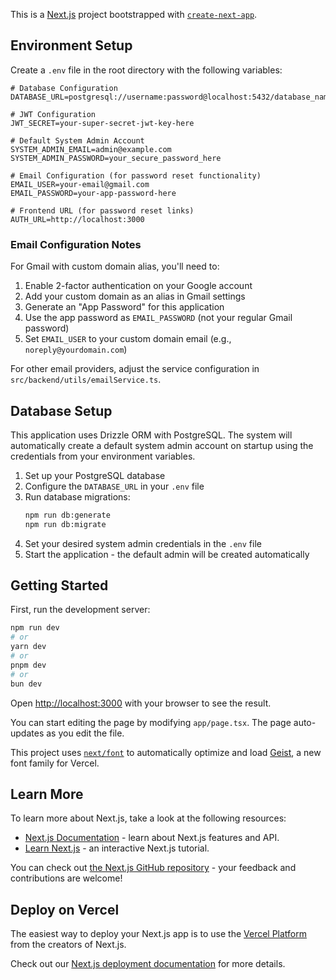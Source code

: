 This is a [Next.js](https://nextjs.org) project bootstrapped with [`create-next-app`](https://nextjs.org/docs/app/api-reference/cli/create-next-app).

## Environment Setup

Create a `.env` file in the root directory with the following variables:

```env
# Database Configuration
DATABASE_URL=postgresql://username:password@localhost:5432/database_name

# JWT Configuration
JWT_SECRET=your-super-secret-jwt-key-here

# Default System Admin Account
SYSTEM_ADMIN_EMAIL=admin@example.com
SYSTEM_ADMIN_PASSWORD=your_secure_password_here

# Email Configuration (for password reset functionality)
EMAIL_USER=your-email@gmail.com
EMAIL_PASSWORD=your-app-password-here

# Frontend URL (for password reset links)
AUTH_URL=http://localhost:3000
```

### Email Configuration Notes

For Gmail with custom domain alias, you'll need to:

1. Enable 2-factor authentication on your Google account
2. Add your custom domain as an alias in Gmail settings
3. Generate an "App Password" for this application
4. Use the app password as `EMAIL_PASSWORD` (not your regular Gmail password)
5. Set `EMAIL_USER` to your custom domain email (e.g., `noreply@yourdomain.com`)

For other email providers, adjust the service configuration in `src/backend/utils/emailService.ts`.

## Database Setup

This application uses Drizzle ORM with PostgreSQL. The system will automatically create a default system admin account on startup using the credentials from your environment variables.

1. Set up your PostgreSQL database
2. Configure the `DATABASE_URL` in your `.env` file
3. Run database migrations:
    ```bash
    npm run db:generate
    npm run db:migrate
    ```
4. Set your desired system admin credentials in the `.env` file
5. Start the application - the default admin will be created automatically

## Getting Started

First, run the development server:

```bash
npm run dev
# or
yarn dev
# or
pnpm dev
# or
bun dev
```

Open [http://localhost:3000](http://localhost:3000) with your browser to see the result.

You can start editing the page by modifying `app/page.tsx`. The page auto-updates as you edit the file.

This project uses [`next/font`](https://nextjs.org/docs/app/building-your-application/optimizing/fonts) to automatically optimize and load [Geist](https://vercel.com/font), a new font family for Vercel.

## Learn More

To learn more about Next.js, take a look at the following resources:

-   [Next.js Documentation](https://nextjs.org/docs) - learn about Next.js features and API.
-   [Learn Next.js](https://nextjs.org/learn) - an interactive Next.js tutorial.

You can check out [the Next.js GitHub repository](https://github.com/vercel/next.js) - your feedback and contributions are welcome!

## Deploy on Vercel

The easiest way to deploy your Next.js app is to use the [Vercel Platform](https://vercel.com/new?utm_medium=default-template&filter=next.js&utm_source=create-next-app&utm_campaign=create-next-app-readme) from the creators of Next.js.

Check out our [Next.js deployment documentation](https://nextjs.org/docs/app/building-your-application/deploying) for more details.
